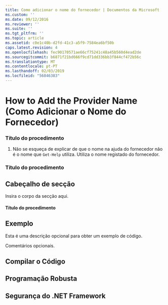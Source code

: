 ```yaml
---
title: Como adicionar o nome do fornecedor | Documentos da Microsoft
ms.custom: ''
ms.date: 09/12/2016
ms.reviewer: ''
ms.suite: ''
ms.tgt_pltfrm: ''
ms.topic: article
ms.assetid: c0e1c40b-d2fd-41c3-a5f9-7584ea6bf50b
caps.latest.revision: 4
ms.openlocfilehash: fec90170571ae66cf75241c48a45b560d4ead2de
ms.sourcegitcommit: b6871f21bd666f9cd71dd336bb3f844cf472b56c
ms.translationtype: MT
ms.contentlocale: pt-PT
ms.lasthandoff: 02/03/2019
ms.locfileid: "56846383"
---
```

# <a name="how-to-add-the-provider-name"></a>How to Add the Provider Name (Como Adicionar o Nome do Fornecedor)

### <a name="procedure-title"></a>Título do procedimento

1. Não se esqueça de explicar de que o nome na ajuda do fornecedor não é o nome que `Get-Help` utiliza. Utiliza o nome registado do fornecedor.

### <a name="procedure-title"></a>Título do procedimento

## <a name="section-heading"></a>Cabeçalho de secção

 Insira o corpo da secção aqui.

#### <a name="procedure-title"></a>Título do procedimento

## <a name="example"></a>Exemplo

 Esta é uma descrição opcional para obter um exemplo de código.

<!-- TODO!!!: review snippet reference  [!CODE [Microsoft.Win32.RegistryKey#4](Microsoft.Win32.RegistryKey#4)]  -->

 Comentários opcionais.

## <a name="compiling-the-code"></a>Compilar o Código

## <a name="robust-programming"></a>Programação Robusta

## <a name="net-framework-security"></a>Segurança do .NET Framework